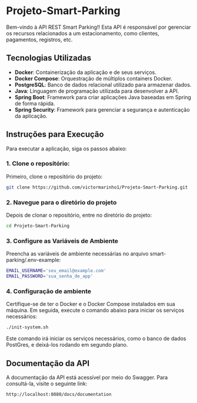 # Projeto-Smart-Parking

Bem-vindo à API REST Smart Parking!! Esta API é responsável por gerenciar os recursos relacionados a um estacionamento, como clientes, pagamentos, registros, etc.

## Tecnologias Utilizadas

- **Docker**: Containerização da aplicação e de seus serviços.
- **Docker Compose**: Orquestração de múltiplos containers Docker.
- **PostgreSQL**: Banco de dados relacional utilizado para armazenar dados.
- **Java**: Linguagem de programação utilizada para desenvolver a API.
- **Spring Boot**: Framework para criar aplicações Java baseadas em Spring de forma rápida.
- **Spring Security**: Framework para gerenciar a segurança e autenticação da aplicação.

## Instruções para Execução
Para executar a aplicação, siga os passos abaixo:

### 1. Clone o repositório:
Primeiro, clone o repositório do projeto:
```bash
git clone https://github.com/victormarinho1/Projeto-Smart-Parking.git
```

### 2. Navegue para o diretório do projeto
Depois de clonar o repositório, entre no diretório do projeto:
```bash
cd Projeto-Smart-Parking
```
### 3. Configure as Variáveis de Ambiente
Preencha as variáveis de ambiente necessárias no arquivo smart-parking/.env-example:
```bash
EMAIL_USERNAME='seu_email@example.com'
EMAIL_PASSWORD='sua_senha_de_app'
```

### 4. Configuração de ambiente
Certifique-se de ter o Docker e o Docker Compose instalados em sua máquina. Em seguida, execute o comando abaixo para iniciar os serviços necessários:
```bash
./init-system.sh
```
Este comando irá iniciar os serviços necessários, como o banco de dados PostGres, e deixá-los rodando em segundo plano.



## Documentação da API
A documentação da API está acessível por meio do Swagger. Para consultá-la, visite o seguinte link:
```bash
http://localhost:8080/docs/documentation
```